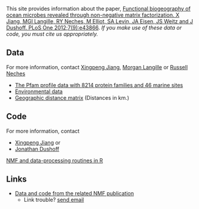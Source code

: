 This site provides information about the paper, [Functional biogeography of ocean microbes revealed through non-negative matrix factorization. X Jiang, MGI Langille, RY Neches, M Elliot, SA Levin, JA Eisen, JS Weitz and J Dushoff. PLoS One 2012;7(9):e43866](https://www.ncbi.nlm.nih.gov/pubmed/23049741).  _If you make use of these data or code, you must cite us appropriately._

## Data

For more information, contact [Xingpeng Jiang](mailto:xingpengjiang@gmail.com), [Morgan Langille](mailto:morgan.g.i.langille@gmail.com) or
[Russell Neches](mailto:ryneches@gmail.com)

* [The Pfam profile data with 8214 protein families and 46 marine sites](profile.csv)
* [Environmental data](environmental.csv)
* [Geographic distance matrix](Geodist.csv) (Distances in km.)

## Code

For more information, contact

* [Xingpeng Jiang](mailto:xingpengjiang@gmail.com) or
* [Jonathan Dushoff](mailto:dushoff@mcmaster.ca)

[NMF and data-processing routines in R](NMF.R)

## Links

* [Data and code from the related NMF publication](http://lalashan.mcmaster.ca/theobio/projects/index.php/NMF)
	* Link trouble? [send email](mailto:dushoff@mcmaster.ca)
